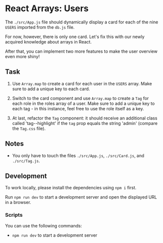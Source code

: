# React Arrays: Users

The `./src/App.js` file should dynamically display a card for each of the nine `USERS` imported from the `db.js` file.

For now, however, there is only one card. Let's fix this with our newly acquired knowledge about arrays in React.

After that, you can implement two more features to make the user overview even more shiny!

## Task

1. Use `Array.map` to create a card for each user in the `USERS` array. Make sure to add a unique key to each card.

2) Switch to the card component and use `Array.map` to create a `Tag` for each role in the roles array of a user. Make sure to add a unique key to each tag - in this instance, feel free to use the role itself as a key.

3. At last, refactor the `Tag` component: it should receive an additional class called 'tag--highlight' if the `tag` prop equals the string 'admin' (compare the `Tag.css` file).

## Notes

-   You only have to touch the files `./src/App.js`, `./src/Card.js`, and `./src/Tag.js`.

## Development

To work locally, please install the dependencies using `npm i` first.

Run `npm run dev` to start a development server and open the displayed URL in a browser.

### Scripts

You can use the following commands:

-   `npm run dev` to start a development server
